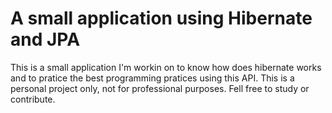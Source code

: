# A small application using Hibernate and JPA


This is a small application I'm workin on to know how does hibernate works and to pratice the best programming pratices using this API. This is a personal project only, not for professional purposes. Fell free to study or contribute.
